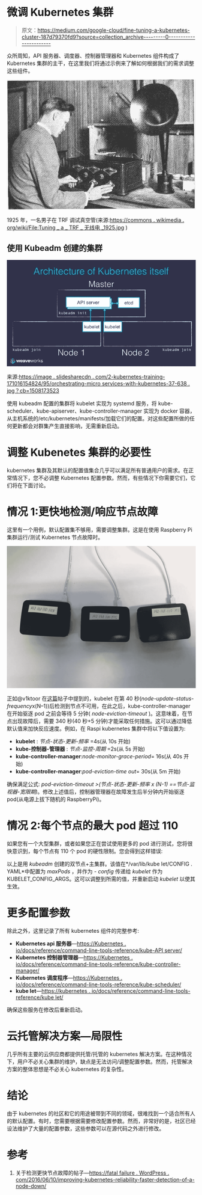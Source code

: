 # 微调 Kubernetes 集群

> 原文：<https://medium.com/google-cloud/fine-tuning-a-kubernetes-cluster-187d79370fd9?source=collection_archive---------0----------------------->

众所周知，API 服务器、调度器、控制器管理器和 Kubernetes 组件构成了 Kubernetes 集群的主干，在这里我们将通过示例来了解如何根据我们的需求调整这些组件。

![](img/83a92873ff43b95eacb1b256c4fd38c5.png)

1925 年，一名男子在 TRF 调试真空管(来源:[https://commons . wikimedia . org/wiki/File:Tuning _ a _ TRF _ 无线电 _1925.jpg](https://commons.wikimedia.org/wiki/File:Tuning_a_TRF_radio_1925.jpg) )

## 使用 Kubeadm 创建的集群

![](img/a3668907e8173a636f4b92b7f1fc4387.png)

来源:[https://image . slidesharecdn . com/2-kubernetes-training-171016154824/95/orchestrating-micro services-with-kubernetes-37-638 . jpg？cb=1508173523](https://image.slidesharecdn.com/2-kubernetes-training-171016154824/95/orchestrating-microservices-with-kubernetes-37-638.jpg?cb=1508173523)

使用 kubeadm 配置的集群将 kubelet 实现为 systemd 服务，将 kube-scheduler、kube-apiserver、kube-controller-manager 实现为 docker 容器，从主机系统的/etc/kubernetes/manifests/加载它们的配置。对这些配置所做的任何更新都会对群集产生直接影响，无需重新启动。

# 调整 Kubenetes 集群的必要性

kubernetes 集群及其默认的配置值集合几乎可以满足所有普通用户的需求。在正常情况下，您不必调整 Kubernetes 配置参数。然而，有些情况下你需要它们，它们将在下面讨论。

# 情况 1:更快地检测/响应节点故障

这里有一个用例，默认配置集不够用，需要调整集群。这是在使用 Raspberry Pi 集群运行/测试 Kubernetes 节点故障时。

![](img/3634383c64384c9c146e04cea04eb213.png)

正如@v1ktoor 在[这篇](https://fatalfailure.wordpress.com/2016/06/10/improving-kubernetes-reliability-quicker-detection-of-a-node-down/)帖子中提到的，kubelet 在第 40 秒(*node-update-status-frequency*x(N–1))后检测到节点不可用，在此之后，kube-controller-manager 在开始驱逐 pod 之前会等待 5 分钟( *node-eviction-timeout* )。这意味着，在节点出现故障后，需要 340 秒(40 秒+5 分钟)才能采取任何措施。这可以通过降低默认值来加快反应速度。例如，在 Raspi kubernetes 集群中将以下值设置为:

*   **kubelet** : *节点-状态-更新-频率* =4s(从 10s 开始)
*   **kube-控制器-管理器** : *节点-监控-周期* =2s(从 5s 开始)
*   **kube-controller-manager**:*node-monitor-grace-period*= 16s(从 40s 开始)
*   **kube-controller-manager**:*pod-eviction-time out*= 30s(从 5m 开始)

确保满足公式: *pod-eviction-timeout >(节点-状态-更新-频率 x (N-1) ==节点-监视器-宽限期)*。修改上述值后，控制器管理器在故障发生后半分钟内开始驱逐 pod(从电源上拔下随机的 RaspberryPi)。

# 情况 2:每个节点的最大 pod 超过 110

如果您有一个大型集群，或者如果您正在尝试使用更多的 pod 进行测试，您将很快意识到，每个节点有 110 个 pod 的硬性限制。您会得到这样错误:

以上是用 *kubeadm* 创建的双节点+主集群。该值在*/var/lib/kube let/CONFIG . YAML*中配置为 *maxPods* ，并作为 *- config* 传递给 *kubelet* 作为 KUBELET_CONFIG_ARGS。这可以调整到所需的值，并重新启动 *kubelet* 以使其生效。

# 更多配置参数

除此之外，这里记录了所有 kubernetes 组件的完整参考:

*   **Kubernetes api 服务器**—[https://Kubernetes . io/docs/reference/command-line-tools-reference/kube-API server/](https://kubernetes.io/docs/reference/command-line-tools-reference/kube-apiserver/)
*   **Kubernetes 控制器管理器**—[https://Kubernetes . io/docs/reference/command-line-tools-reference/kube-controller-manager/](https://kubernetes.io/docs/reference/command-line-tools-reference/kube-controller-manager/)
*   **Kubernetes 调度程序**—[https://Kubernetes . io/docs/reference/command-line-tools-reference/kube-scheduler/](https://kubernetes.io/docs/reference/command-line-tools-reference/kube-scheduler/)
*   **kube let**—[https://kubernetes . io/docs/reference/command-line-tools-reference/kube let/](https://kubernetes.io/docs/reference/command-line-tools-reference/kubelet/)

确保这些服务在修改后重新启动。

# 云托管解决方案—局限性

几乎所有主要的云供应商都提供托管/托管的 kubernetes 解决方案。在这种情况下，用户不必关心集群的维护，缺点是无法访问/调整配置参数。然而，托管解决方案的整体思想是不必关心 kubernetes 的复杂性。

# 结论

由于 kubernetes 的社区和它的用途被带到不同的领域，很难找到一个适合所有人的默认配置。有时，您需要根据需要修改配置参数。然而，非常好的是，社区已经设法维护了大量的配置参数，这些参数可以在源代码之外进行修改。

# 参考

1.  关于检测更快节点故障的帖子—[https://fatal failure . WordPress . com/2016/06/10/improving-kubernetes-reliability-faster-detection-of-a-node-down/](https://fatalfailure.wordpress.com/2016/06/10/improving-kubernetes-reliability-quicker-detection-of-a-node-down/)
